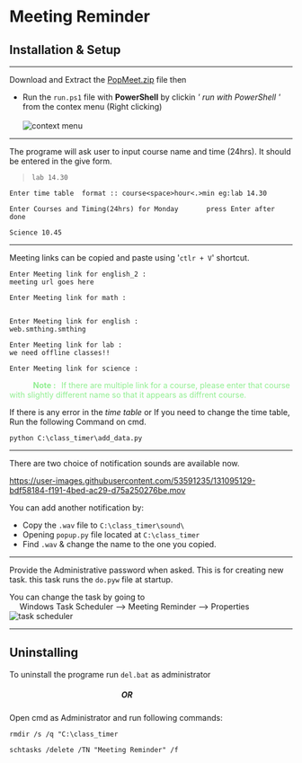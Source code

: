 # Meeting Reminder
## Installation & Setup
---
Download and Extract the [PopMeet.zip](url) file then
* Run the `run.ps1` file with **PowerShell** by clickin *' run with PowerShell '* from the contex menu (Right clicking)<br><br>
![context menu](https://www.tenforums.com/attachments/tutorials/161429d1509470221-powershell-scripting-update-windows-10-usb-install-media-image.png)
---
The programe will ask user to input course name and time (24hrs). It should be entered in the give form.
>`lab 14.30`


```
Enter time table  format :: course<space>hour<.>min eg:lab 14.30

Enter Courses and Timing(24hrs) for Monday       press Enter after done

Science 10.45
```
***
Meeting links can be copied and paste using '`ctlr + V`' shortcut.


```
Enter Meeting link for english_2 :
meeting url goes here

Enter Meeting link for math :


Enter Meeting link for english :
web.smthing.smthing

Enter Meeting link for lab :
we need offline classes!!

Enter Meeting link for science :
```
<p style="color:lightgreen">
<b> &emsp;&emsp;&emsp;Note : </b>&thinsp; If there are multiple link for a course, please enter that course with slightly different name so that it appears as diffrent course.</p>


If there is any error in  the *time table* or If you need to change the time table, Run the following Command on cmd.
```
python C:\class_timer\add_data.py
```

---
There are two choice of notification sounds are available now. 

https://user-images.githubusercontent.com/53591235/131095129-bdf58184-f191-4bed-ac29-d75a250276be.mov

You can add another notification by:
-   Copy the `.wav` file to `C:\class_timer\sound\`
-   Opening `popup.py` file located at `C:\class_timer`
-   Find `.wav` & change the name to the one you copied.
---
Provide the Administrative password when asked. This is for creating new task.
this task runs the `do.pyw` file at startup.

You can change the task by going to<br>
&emsp; Windows Task Scheduler --> Meeting Reminder --> Properties
![task scheduler](https://user-images.githubusercontent.com/53591235/131093940-c7bfc32b-f8bb-469a-92cc-fed0a64481dd.png)

---
## Uninstalling
To uninstall the programe run `del.bat` as administrator
##### &emsp;&emsp;&emsp;&emsp;&emsp;&emsp;&emsp;&emsp;&emsp;&emsp;&emsp;&emsp;&emsp;&emsp; OR 
 Open cmd as Administrator and run
following commands:
```
rmdir /s /q "C:\class_timer

schtasks /delete /TN "Meeting Reminder" /f
```

